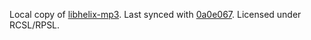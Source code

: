 Local copy of [libhelix-mp3](https://github.com/ultraembedded/libhelix-mp3).
Last synced with [0a0e067](https://github.com/ultraembedded/libhelix-mp3/commit/0a0e0673f82bc6804e5a3ddb15fb6efdcde747cd).
Licensed under RCSL/RPSL.
